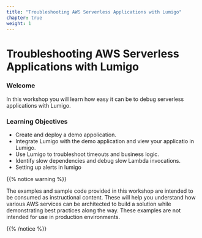 ```yaml
---
title: "Troubleshooting AWS Serverless Applications with Lumigo"
chapter: true
weight: 1
---
```


# Troubleshooting AWS Serverless Applications with Lumigo

### Welcome

In this workshop you will learn how easy it can be to debug serverless applications with Lumigo.

### Learning Objectives
- Create and deploy a demo appolication.
- Integrate Lumigo with the demo application and view your applicatio in Lumigo.
- Use Lumigo to troubleshoot timeouts and business logic.
- Identify slow dependencies and debug slow Lambda invocations.
- Setting up alerts in lumigo

{{% notice warning %}}
<p style='text-align: left;'>
The examples and sample code provided in this workshop are intended to be consumed as instructional content. These will help you understand how various AWS services can be architected to build a solution while demonstrating best practices along the way. These examples are not intended for use in production environments.
</p>
{{% /notice %}}